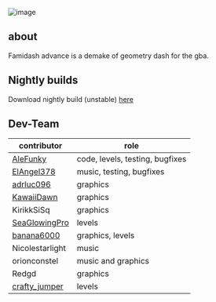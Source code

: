 ![image](https://github.com/AleFunky/famidash_advance/blob/main/images/Image.jpg)

## about
Famidash advance is a demake of geometry dash for the gba.

## Nightly builds
Download nightly build (unstable) [here](https://nightly.link/AleFunky/famidash_advance/workflows/main/main/famidash-adv.zip)

## Dev-Team

|contributor|role|
|---|---|
|[AleFunky](https://github.com/PinguLinux)|code, levels, testing, bugfixes |
|[ElAngel378](https://github.com/ElAngel378)|music, testing, bugfixes|
|[adrluc096](https://github.com/123456oil)|graphics|
|[KawaiiDawn](https://github.com/Astroclimber26)|graphics|
|KirikkSiSq|graphics|
|[SeaGlowingPro](https://github.com/SeaGlowingPro)|levels|
|[banana6000](https://github.com/xXFamidash_Fan69Xx)|graphics, levels|
|Nicolestarlight|music|
|orionconstel|music and graphics|
|Redgd|graphics|
|[crafty_jumper](https://github.com/Crafty-Jumper)|levels|music|
